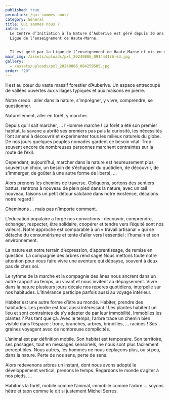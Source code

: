 ```yaml
---
published: true
permalink: /qui-sommes-nous/
category: Général
title: Qui sommes nous ?
intro: >-
  Le Centre d’Initiation à la Nature d’Auberive est géré depuis 30 ans par la
  Ligue de l’enseignement de Haute-Marne.


  Il est géré par la Ligue de l’enseignement de Haute-Marne et mis en musique par une petite équipe de 3 animateurs et quelques poignées de bénévoles.
main_img: /assets/uploads/pxl_20240806_091444176-sd.jpg
gallery:
  - /assets/uploads/pxl_20240806_084259505.jpg
order: "20"
---
```

Il est au cœur du vaste massif forestier d’Auberive. Un espace entrecoupé de vallées ouvertes aux villages typiques et aux maisons en pierre.

Notre credo : aller dans la nature, s’imprégner, y vivre, comprendre, se questionner.

Naturellement, aller en forêt, y marcher.

Depuis qu’il sait marcher, … l’Homme marche ! La forêt a été son premier habitat, la savane a abrité ses
premiers pas puis la curiosité, les nécessités l’ont amené à découvrir et expérimenter tous les milieux naturels du globe.
De nos jours quelques peuples nomades gardent ce besoin vital. Trop souvent encore de nombreuses personnes
marchent contraintes sur la route de l’exil.

Cependant, aujourd’hui, marcher dans la nature est heureusement plus souvent un choix, un besoin de s’échapper
du quotidien, de découvrir, de s’immerger, de goûter à une autre forme de liberté, …

Alors  prenons les chemins de traverse.  Obliquons, sortons des sentiers battus, rentrons à nouveau de
plein pied dans la nature, avec un œil nouveau, faisons un petit détour salutaire dans notre existence, décalons notre regard !

Cheminons … mais pas n’importe comment.

L’éducation populaire a forgé nos convictions : découvrir, comprendre,  échanger, respecter, être solidaire,
coopérer et tendre vers l’équité sont nos valeurs. Notre approche est comparable à un « travail artisanal »
qui se détache du consumérisme et tente d’aller vers l’essentiel : l’humain et son environnement.

La nature est notre terrain d’expression, d’apprentissage, de remise en question. La compagnie des arbres rend sage!
Nous mettons toute notre attention pour vous faire vivre une aventure qui dépayse, souvent à deux pas de chez soi.

Le rythme de la marche  et la compagnie des ânes nous ancrent dans un autre rapport au temps, au vivant et nous
invitent au dépaysement. Vivre dans la nature plusieurs jours décale nos repères quotidiens, interpelle sur nos
habitudes. L’itinérance participe parfois aussi au voyage intérieur.

Habiter est une autre forme d’être au monde. Habiter, prendre des habitudes. Les perdre est tout aussi intéressant !
Les plantes habitent un lieu et sont contraintes de s’y adapter de par leur immobilité. Immobiles les plantes ?
Pas tant que çà. Avec le temps, l’arbre trace un chemin bien visible dans l’espace : tronc, branches, arbres, brindilles,
… racines ! Ses graines voyagent avec de nombreuse complicités.

L’animal est par définition mobile. Son habitat est temporaire. Son territoire, ses passages, tout en messages sensoriels, ne nous sont plus facilement perceptibles.
Nous autres, les hommes ne nous déplaçons plus, ou si peu, dans la nature. Perte de nos sens, perte de sens.

Alors redevenons arbres un instant, dont nous avons adopté le développement vertical, prenons le temps. Regardons le monde s’agiter à nos pieds, …

Habitons la forêt, mobile comme l’animal, immobile comme l’arbre … soyons hêtre et taon comme le dit si justement Michel Serres.
